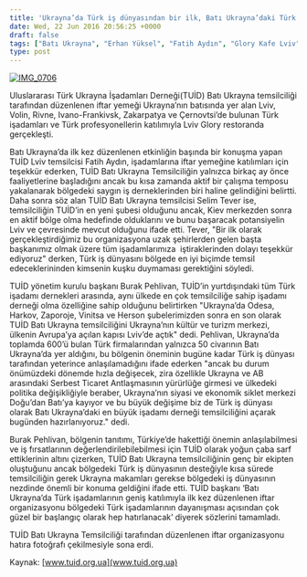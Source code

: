 ```yaml
---
title: 'Ukrayna’da Türk iş dünyasından bir ilk, Batı Ukrayna’daki Türk işadamları iftarda buluştu'
date: Wed, 22 Jun 2016 20:56:25 +0000
draft: false
tags: ["Batı Ukrayna", "Erhan Yüksel", "Fatih Aydın", "Glory Kafe Lviv", "iftar", "Lviv", "Selim Tever", "TUİD (Türk Ukrayna İşadamları Derneği)", "TUİD Batı Ukrayna Temsilciliği", "Ukrayna", "Ukrayna Türk İş Dünyası", "Ukrayna Türk Toplumu", "Ukrayna Türk toplumu", "Yaşam"]
type: post
---
```


[![IMG_0706](https://burakpehlivan.org/wp-content/uploads/2016/06/IMG_0706.jpg)](https://burakpehlivan.org/wp-content/uploads/2016/06/IMG_0706.jpg)




Uluslararası Türk Ukrayna İşadamları Derneği(TUİD) Batı Ukrayna temsilciliği tarafından düzenlenen iftar yemeği Ukrayna’nın batısında yer alan Lviv, Volin, Rivne, Ivano-Frankivsk, Zakarpatya ve Çernovtsi’de bulunan Türk işadamları ve Türk profesyonellerin katılımıyla Lviv Glory restoranda gerçekleşti.




Batı Ukrayna’da ilk kez düzenlenen etkinliğin başında bir konuşma yapan TUİD Lviv temsilcisi Fatih Aydın, işadamlarına iftar yemeğine katılımları için teşekkür ederken, TUİD Batı Ukrayna Temsilciliğin yalnızca birkaç ay önce faaliyetlerine başladığını ancak bu kısa zamanda aktif bir çalışma temposu yakalanarak bölgedeki saygın iş derneklerinden biri haline gelindiğini belirtti. Daha sonra söz alan TUİD Batı Ukrayna temsilcisi Selim Tever ise, temsilciliğin TUİD’in en yeni şubesi olduğunu ancak, Kiev merkezden sonra en aktif bölge olma hedefinde olduklarını ve bunu başaracak potansiyelin Lviv ve çevresinde mevcut olduğunu ifade etti. Tever, "Bir ilk olarak gerçekleştirdiğimiz bu organizasyona uzak şehirlerden gelen başta başkanımız olmak üzere tüm işadamlarımıza  iştiraklerinden dolayı teşekkür ediyoruz" derken, Türk iş dünyasını bölgede en iyi biçimde temsil edeceklerininden kimsenin kuşku duymaması gerektiğini söyledi.




TUİD yönetim kurulu başkanı Burak Pehlivan, TUİD’in yurtdışındaki tüm Türk işadamı dernekleri arasında, aynı ülkede en çok temsilciliğe sahip işadamı derneği olma özelliğine sahip olduğunu belirtirken "Ukrayna’da Odesa, Harkov, Zaporoje, Vinitsa ve Herson şubelerimizden sonra en son olarak TUİD Batı Ukrayna temsilciliğini Ukrayna’nın kültür ve turizm merkezi, ülkenin Avrupa’ya açılan kapısı Lviv’de açtık" dedi. Pehlivan, Ukrayna’da toplamda 600’ü bulan Türk firmalarından yalnızca 50 civarının Batı Ukrayna’da yer aldığını, bu bölgenin öneminin bugüne kadar Türk iş dünyası tarafından yeterince anlaşılamadığını ifade ederken "ancak bu durum önümüzdeki dönemde hızla değişecek, zira özellikle Ukrayna ve AB arasındaki Serbest Ticaret Antlaşmasının yürürlüğe girmesi ve ülkedeki politika değişikliğiyle beraber, Ukrayna’nın siyasi ve ekonomik siklet merkezi Doğu’dan Batı’ya kayıyor ve bu büyük değişime biz de Türk iş dünyası olarak Batı Ukrayna’daki en büyük işadamı derneği temsilciliğini açarak bugünden hazırlanıyoruz." dedi.




Burak Pehlivan, bölgenin tanıtımı, Türkiye’de hakettiği önemin anlaşılabilmesi ve iş fırsatlarının değerlendirilebilebilmesi için TUİD olarak yoğun çaba sarf ettiklerinin altını çizerken, TUİD Batı Ukrayna temsilciliğinin genç bir ekipten oluştuğunu ancak bölgedeki Türk iş dünyasının desteğiyle kısa sürede temsilciliğin gerek Ukrayna makamları gerekse bölgedeki iş dünyasının nezdinde önemli bir konuma geldiğini ifade etti. TUİD başkanı ‘Batı Ukrayna’da Türk işadamlarının geniş katılımıyla ilk kez düzenlenen iftar organizasyonu bölgedeki Türk işadamlarının dayanışması açısından çok güzel bir başlangıç olarak hep hatırlanacak’ diyerek sözlerini tamamladı.




TUİD Batı Ukrayna Temsilciliği tarafından düzenlenen iftar organizasyonu hatıra fotoğrafı çekilmesiyle sona erdi.




Kaynak:
[www.tuid.org.ua](www.tuid.org.ua)




[
](http://arsiv.tuid.org.ua/wp-content/uploads/2016/06/b49b005e-fe92-4e7d-9523-45a33d2cc305-768x512-2.jpeg) [
](https://burakpehlivan.org/tuid_images/IMG_0627.jpg)[
](https://burakpehlivan.org/tuid_images/IMG_0688.jpg)[
](https://burakpehlivan.org/tuid_images/IMG_0712.jpg)